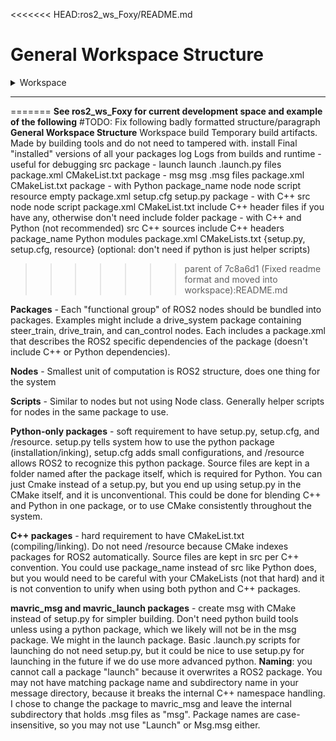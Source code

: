 <<<<<<< HEAD:ros2_ws_Foxy/README.md
# **General Workspace Structure**

<details>
<summary>Workspace</summary>

<details>
<summary>build</summary>

Temporary build artifacts. Made by building tools and do not need to be tampered with.
</details>

<details>
<summary>install</summary>

Final "installed" versions of all your packages.
</details>

<details>
<summary>log</summary>

Logs from builds and runtime - useful for debugging.
</details>

<details>
<summary>src</summary>

<details>
<summary>package - launch</summary>

<details>
<summary>launch</summary>

Contains `.launch.py` files.
</details>

package.xml  
CMakeLists.txt
</details>

<details>
<summary>package - msg</summary>

<details>
<summary>msg</summary>

Contains `.msg` files.
</details>

package.xml  
CMakeLists.txt
</details>

<details>
<summary>package - with Python</summary>

<details>
<summary>package_name</summary>

node  
node  
script
</details>

<details>
<summary>resource</summary>

(empty)
</details>

package.xml  
setup.cfg  
setup.py
</details>

<details>
<summary>package - with C++</summary>

<details>
<summary>src</summary>

node  
node  
script
</details>

package.xml  
CMakeLists.txt  

<details>
<summary>include</summary>

C++ header files if you have any, otherwise you don’t need this folder.
</details>
</details>

<details>
<summary>package - with C++ and Python (not recommended)</summary>

<details>
<summary>src</summary>

C++ sources
</details>

<details>
<summary>include</summary>

C++ headers
</details>

<details>
<summary>package_name</summary>

Python modules
</details>

package.xml  
CMakeLists.txt  
{setup.py, setup.cfg, resource} (optional: don’t need if Python is just helper scripts)
</details>

</details>
</details>

---

=======
**See ros2_ws_Foxy for current development space and example of the following**
#TODO: Fix following badly formatted structure/paragraph
**General Workspace Structure**
Workspace
	build
		Temporary build artifacts. Made by building tools and do not need to tampered with.
	install
		Final "installed" versions of all your packages
	log
		Logs from builds and runtime - useful for debugging
	src
		package - launch
			launch
				.launch.py files
			package.xml
			CMakeList.txt
		package - msg
			msg
				.msg files
			package.xml
			CMakeList.txt
		package - with Python
			package_name
				node
				node
				script
			resource
				empty
			package.xml
			setup.cfg
			setup.py
		package - with C++
			src
				node
				node
				script
			package.xml
			CMakeList.txt
			include
				C++ header files if you have any, otherwise don't need include folder
		package - with C++ and Python (not recommended)
			src
				C++ sources
			include
				C++ headers
			package_name
				Python modules
			package.xml 
			CMakeLists.txt
			{setup.py, setup.cfg, resource} (optional: don't need if python is just helper scripts)
>>>>>>> parent of 7c8a6d1 (Fixed readme format and moved into workspace):README.md


**Packages** - Each "functional group" of ROS2 nodes should be bundled into packages. Examples might include a drive_system package containing steer_train, drive_train, and can_control nodes. Each includes a package.xml that describes the ROS2 specific dependencies of the package (doesn't include C++ or Python dependencies).

**Nodes** - Smallest unit of computation is ROS2 structure, does one thing for the system

**Scripts** - Similar to nodes but not using Node class. Generally helper scripts for nodes in the same package to use.

**Python-only packages** - soft requirement to have setup.py, setup.cfg, and /resource. setup.py tells system how to use the python package (installation/inking), setup.cfg adds small configurations, and /resource allows ROS2 to recognize this python package. Source files are kept in a folder named after the package itself, which is required for Python. You can just Cmake instead of a setup.py, but you end up using setup.py in the CMake itself, and it is unconventional. This could be done for blending C++ and Python in one package, or to use CMake consistently throughout the system. 

**C++ packages** - hard requirement to have CMakeList.txt (compiling/linking). Do not need /resource because CMake indexes packages for ROS2 automatically. Source files are kept in src per C++ convention. You could use package_name instead of src like Python does, but you would need to be careful with your CMakeLists (not that hard) and it is not convention to unify when using both python and C++ packages.


**mavric_msg and mavric_launch packages** - create msg with CMake instead of setup.py for simpler building. Don't need python build tools unless using a python package, which we likely will not be in the msg package. We might in the launch package. Basic .launch.py scripts for launching do not need setup.py, but it could be nice to use setup.py for launching in the future if we do use more advanced python.
	**Naming**: you cannot call a package "launch" because it overwrites a ROS2 package. You may not have matching package name and subdirectory name in your message directory, because it breaks the internal C++ namespace handling. I chose to change the package to mavric_msg and leave the internal subdirectory that holds .msg files as "msg". Package names are case-insensitive, so you may not use "Launch" or Msg.msg either.
